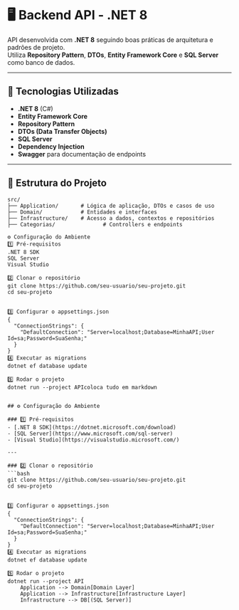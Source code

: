 # 🖥️ Backend API - .NET 8

API desenvolvida com **.NET 8** seguindo boas práticas de arquitetura e padrões de projeto.  
Utiliza **Repository Pattern**, **DTOs**, **Entity Framework Core** e **SQL Server** como banco de dados.

---

## 🚀 Tecnologias Utilizadas

- **.NET 8** (C#)
- **Entity Framework Core**
- **Repository Pattern**
- **DTOs (Data Transfer Objects)**
- **SQL Server**
- **Dependency Injection**
- **Swagger** para documentação de endpoints
---

## 📂 Estrutura do Projeto

```plaintext
src/
├── Application/       # Lógica de aplicação, DTOs e casos de uso
├── Domain/            # Entidades e interfaces
├── Infrastructure/    # Acesso a dados, contextos e repositórios
├── Categorias/               # Controllers e endpoints

⚙️ Configuração do Ambiente
1️⃣ Pré-requisitos
.NET 8 SDK
SQL Server
Visual Studio

2️⃣ Clonar o repositório
git clone https://github.com/seu-usuario/seu-projeto.git
cd seu-projeto


3️⃣ Configurar o appsettings.json
{
  "ConnectionStrings": {
    "DefaultConnection": "Server=localhost;Database=MinhaAPI;User Id=sa;Password=SuaSenha;"
  }
}
4️⃣ Executar as migrations
dotnet ef database update

5️⃣ Rodar o projeto
dotnet run --project APIcoloca tudo em markdown


## ⚙️ Configuração do Ambiente

### 1️⃣ Pré-requisitos
- [.NET 8 SDK](https://dotnet.microsoft.com/download)
- [SQL Server](https://www.microsoft.com/sql-server)
- [Visual Studio](https://visualstudio.microsoft.com/)

---

### 2️⃣ Clonar o repositório
```bash
git clone https://github.com/seu-usuario/seu-projeto.git
cd seu-projeto


3️⃣ Configurar o appsettings.json
{
  "ConnectionStrings": {
    "DefaultConnection": "Server=localhost;Database=MinhaAPI;User Id=sa;Password=SuaSenha;"
  }
}
4️⃣ Executar as migrations
dotnet ef database update

5️⃣ Rodar o projeto
dotnet run --project API
    Application --> Domain[Domain Layer]
    Application --> Infrastructure[Infrastructure Layer]
    Infrastructure --> DB[(SQL Server)]
